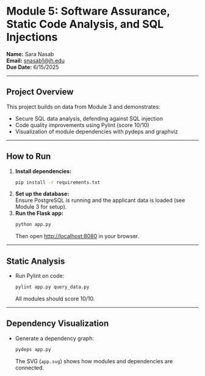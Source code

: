 # Module 5: Software Assurance, Static Code Analysis, and SQL Injections

**Name:** Sara Nasab  
**Email:** snasab1@jh.edu  
**Due Date:** 6/15/2025

---

## Project Overview

This project builds on data from Module 3 and demonstrates:
- Secure SQL data analysis, defending against SQL injection
- Code quality improvements using Pylint (score 10/10)
- Visualization of module dependencies with pydeps and graphviz

---
## How to Run

1. **Install dependencies:**  
   ```sh
   pip install -r requirements.txt
   ```
2. **Set up the database:**  
   Ensure PostgreSQL is running and the applicant data is loaded (see Module 3 for setup).
3. **Run the Flask app:**  
   ```sh
   python app.py
   ```
   Then open [http://localhost:8080](http://localhost:8080) in your browser.

---

## Static Analysis

- Run Pylint on code:
  ```sh
  pylint app.py query_data.py
  ```
  All modules should score 10/10.

---

## Dependency Visualization

- Generate a dependency graph:
  ```sh
  pydeps app.py
  ```
  The SVG (`app.svg`) shows how modules and dependencies are connected.



